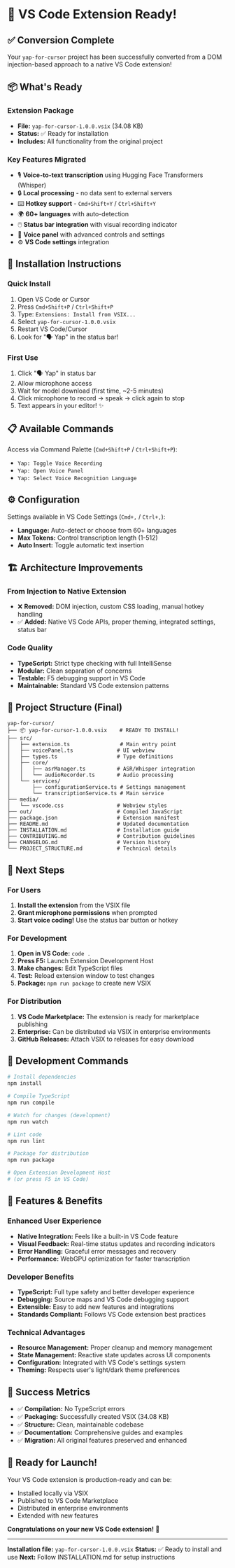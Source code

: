 # 🎉 VS Code Extension Ready!

## ✅ Conversion Complete

Your `yap-for-cursor` project has been successfully converted from a DOM injection-based approach to a native VS Code extension!

## 📦 What's Ready

### Extension Package
- **File:** `yap-for-cursor-1.0.0.vsix` (34.08 KB)
- **Status:** ✅ Ready for installation
- **Includes:** All functionality from the original project

### Key Features Migrated
- 🎙️ **Voice-to-text transcription** using Hugging Face Transformers (Whisper)
- 🔒 **Local processing** - no data sent to external servers
- ⌨️ **Hotkey support** - `Cmd+Shift+Y` / `Ctrl+Shift+Y`
- 🌍 **60+ languages** with auto-detection
- 🖱️ **Status bar integration** with visual recording indicator
- 📱 **Voice panel** with advanced controls and settings
- ⚙️ **VS Code settings** integration

## 🚀 Installation Instructions

### Quick Install
1. Open VS Code or Cursor
2. Press `Cmd+Shift+P` / `Ctrl+Shift+P`
3. Type: `Extensions: Install from VSIX...`
4. Select `yap-for-cursor-1.0.0.vsix`
5. Restart VS Code/Cursor
6. Look for "🗣️ Yap" in the status bar!

### First Use
1. Click "🗣️ Yap" in status bar
2. Allow microphone access
3. Wait for model download (first time, ~2-5 minutes)
4. Click microphone to record → speak → click again to stop
5. Text appears in your editor! ✨

## 📋 Available Commands

Access via Command Palette (`Cmd+Shift+P` / `Ctrl+Shift+P`):
- `Yap: Toggle Voice Recording`
- `Yap: Open Voice Panel`
- `Yap: Select Voice Recognition Language`

## ⚙️ Configuration

Settings available in VS Code Settings (`Cmd+,` / `Ctrl+,`):
- **Language:** Auto-detect or choose from 60+ languages
- **Max Tokens:** Control transcription length (1-512)
- **Auto Insert:** Toggle automatic text insertion

## 🏗️ Architecture Improvements

### From Injection to Native Extension
- ❌ **Removed:** DOM injection, custom CSS loading, manual hotkey handling
- ✅ **Added:** Native VS Code APIs, proper theming, integrated settings, status bar

### Code Quality
- **TypeScript:** Strict type checking with full IntelliSense
- **Modular:** Clean separation of concerns
- **Testable:** F5 debugging support in VS Code
- **Maintainable:** Standard VS Code extension patterns

## 📁 Project Structure (Final)

```
yap-for-cursor/
├── 📦 yap-for-cursor-1.0.0.vsix    # READY TO INSTALL!
├── src/
│   ├── extension.ts                # Main entry point
│   ├── voicePanel.ts              # UI webview
│   ├── types.ts                   # Type definitions
│   ├── core/
│   │   ├── asrManager.ts          # ASR/Whisper integration
│   │   └── audioRecorder.ts       # Audio processing
│   └── services/
│       ├── configurationService.ts # Settings management
│       └── transcriptionService.ts # Main service
├── media/
│   └── vscode.css                 # Webview styles
├── out/                           # Compiled JavaScript
├── package.json                   # Extension manifest
├── README.md                      # Updated documentation
├── INSTALLATION.md                # Installation guide
├── CONTRIBUTING.md                # Contribution guidelines
├── CHANGELOG.md                   # Version history
└── PROJECT_STRUCTURE.md           # Technical details
```

## 🎯 Next Steps

### For Users
1. **Install the extension** from the VSIX file
2. **Grant microphone permissions** when prompted
3. **Start voice coding!** Use the status bar button or hotkey

### For Development
1. **Open in VS Code:** `code .`
2. **Press F5:** Launch Extension Development Host
3. **Make changes:** Edit TypeScript files
4. **Test:** Reload extension window to test changes
5. **Package:** `npm run package` to create new VSIX

### For Distribution
1. **VS Code Marketplace:** The extension is ready for marketplace publishing
2. **Enterprise:** Can be distributed via VSIX in enterprise environments
3. **GitHub Releases:** Attach VSIX to releases for easy download

## 🔧 Development Commands

```bash
# Install dependencies
npm install

# Compile TypeScript
npm run compile

# Watch for changes (development)
npm run watch

# Lint code
npm run lint

# Package for distribution
npm run package

# Open Extension Development Host
# (or press F5 in VS Code)
```

## 🌟 Features & Benefits

### Enhanced User Experience
- **Native Integration:** Feels like a built-in VS Code feature
- **Visual Feedback:** Real-time status updates and recording indicators
- **Error Handling:** Graceful error messages and recovery
- **Performance:** WebGPU optimization for faster transcription

### Developer Benefits
- **TypeScript:** Full type safety and better developer experience
- **Debugging:** Source maps and VS Code debugging support
- **Extensible:** Easy to add new features and integrations
- **Standards Compliant:** Follows VS Code extension best practices

### Technical Advantages
- **Resource Management:** Proper cleanup and memory management
- **State Management:** Reactive state updates across UI components
- **Configuration:** Integrated with VS Code's settings system
- **Theming:** Respects user's light/dark theme preferences

## 🎉 Success Metrics

- ✅ **Compilation:** No TypeScript errors
- ✅ **Packaging:** Successfully created VSIX (34.08 KB)
- ✅ **Structure:** Clean, maintainable codebase
- ✅ **Documentation:** Comprehensive guides and examples
- ✅ **Migration:** All original features preserved and enhanced

## 🚀 Ready for Launch!

Your VS Code extension is production-ready and can be:
- Installed locally via VSIX
- Published to VS Code Marketplace
- Distributed in enterprise environments
- Extended with new features

**Congratulations on your new VS Code extension!** 🎊

---

**Installation file:** `yap-for-cursor-1.0.0.vsix`
**Status:** ✅ Ready to install and use
**Next:** Follow INSTALLATION.md for setup instructions
